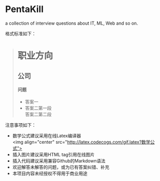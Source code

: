 # PentaKill
a collection of interview questions about IT, ML, Web and so on.

格式标准如下：

># 职业方向
>## 公司
>#### 问题
>* 答案一
>* 答案二第一段  
>答案二第二段

注意事项如下：

* 数学公式建议采用在线Latex编译器  
\<img align="center" src="http://latex.codecogs.com/gif.latex?数学公式">
* 插入图片建议采用HTML tag引用在线图片
* 插入代码建议采用兼容Github的Markdown语法
* 欢迎解答未解答的问题，或为已有答案纠错、补充
* 本项目内容未经授权不得用于商业用途